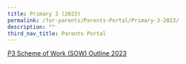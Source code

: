 ```yaml
---
title: Primary 3 (2023)
permalink: /for-parents/Parents-Portal/Primary-3-2023/
description: ""
third_nav_title: Parents Portal
---
```

[P3 Scheme of Work (SOW) Outline 2023](/resources/scheme-of-work-outline-2023/Primary-3/)